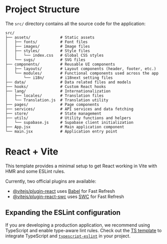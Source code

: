 # Project Structure

The `src/` directory contains all the source code for the application:

```
src/
├── assets/             # Static assets
│   ├── fonts/          # Font files
│   ├── images/         # Image files
│   ├── styles/         # Style files
│   │   └── index.css   # Global CSS styles
│   └── svgs/           # SVG files
├── components/         # Reusable UI components
│   ├── layouts/        # Layout components (header, footer, etc.)
│   └── modules/        # Functional components used across the app
│       └── i18n/       # i18next setting files
├── data/               # Data related files and models
├── hooks/              # Custom React hooks
├── lang/               # Internationalization
│   ├── locales/        # Translation files
│   └── Translation.js  # Translation utility
├── pages/              # Page components
├── services/           # API services and data fetching
├── store/              # State management
├── utils/              # Utility functions and helpers
│   └── supabase.js     # Supabase client initialization
├── App.jsx             # Main application component
└── main.jsx            # Application entry point
```

# React + Vite

This template provides a minimal setup to get React working in Vite with HMR and some ESLint rules.

Currently, two official plugins are available:

- [@vitejs/plugin-react](https://github.com/vitejs/vite-plugin-react/blob/main/packages/plugin-react/README.md) uses [Babel](https://babeljs.io/) for Fast Refresh
- [@vitejs/plugin-react-swc](https://github.com/vitejs/vite-plugin-react-swc) uses [SWC](https://swc.rs/) for Fast Refresh

## Expanding the ESLint configuration

If you are developing a production application, we recommend using TypeScript and enable type-aware lint rules. Check out the [TS template](https://github.com/vitejs/vite/tree/main/packages/create-vite/template-react-ts) to integrate TypeScript and [`typescript-eslint`](https://typescript-eslint.io) in your project.
